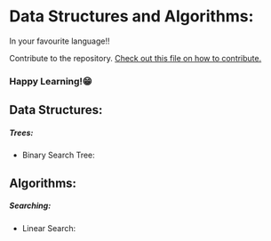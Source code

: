 # Data Structures and Algorithms:<br>
In your favourite language!! 

Contribute to the repository. [Check out this file on how to contribute.](https://github.com/alfaPegasis/dsa-all/blob/06a9932dcd8846aa20335f9690d246a6d6fb576d/CONTRIBUTING.md)<br>
### Happy Learning!😁 <br>

## Data Structures:
##### Trees:
- Binary Search Tree:

## Algorithms:
##### Searching:
- Linear Search:
